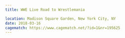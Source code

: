 ```yaml
---
title: WWE Live Road to Wrestlemania

location: Madison Square Garden, New York City, NY
date: 2018-03-16
cagematch: https://www.cagematch.net/?id=1&nr=195625
---
```

